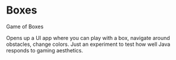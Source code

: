 # Boxes
Game of Boxes

Opens up a UI app where you can play with a box, navigate around obstacles, change colors. Just an experiment to test how well Java responds to gaming aesthetics.